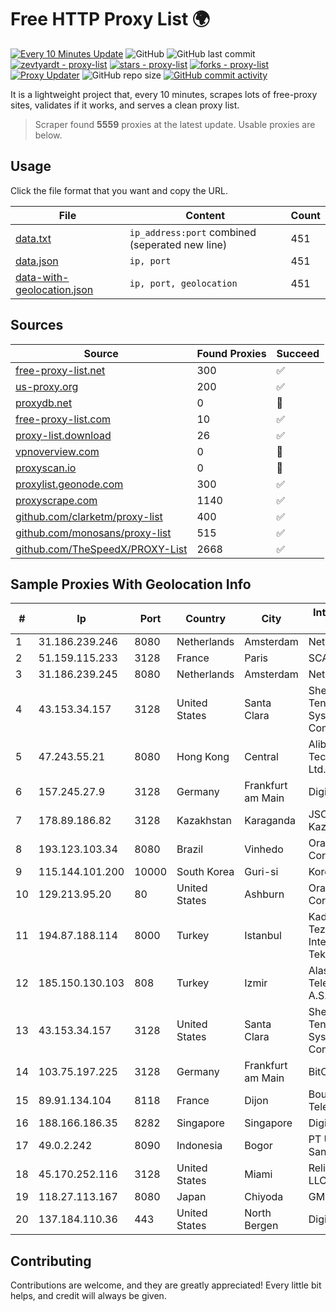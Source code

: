 
# Free HTTP Proxy List 🌍

[![Every 10 Minutes Update](https://github.com/mertguvencli/http-proxy-list/actions/workflows/main.yml/badge.svg?branch=main)](https://github.com/mertguvencli/http-proxy-list/actions/workflows/main.yml)
![GitHub](https://img.shields.io/github/license/mertguvencli/http-proxy-list)
![GitHub last commit](https://img.shields.io/github/last-commit/mertguvencli/http-proxy-list)
[![zevtyardt - proxy-list](https://img.shields.io/static/v1?label=zevtyardt&message=proxy-list&color=blue&logo=github)](https://github.com/zevtyardt/proxy-list "Go to GitHub repo")
[![stars - proxy-list](https://img.shields.io/github/stars/zevtyardt/proxy-list?style=social)](https://github.com/zevtyardt/proxy-list)
[![forks - proxy-list](https://img.shields.io/github/forks/zevtyardt/proxy-list?style=social)](https://github.com/zevtyardt/proxy-list)
[![Proxy Updater](https://github.com/zevtyardt/proxy-list/workflows/Proxy%20Updater/badge.svg)](https://github.com/zevtyardt/proxy-list/actions?query=workflow:"Proxy+Updater")
![GitHub repo size](https://img.shields.io/github/repo-size/zevtyardt/proxy-list)
[![GitHub commit activity](https://img.shields.io/github/commit-activity/m/zevtyardt/proxy-list?logo=commits)](https://github.com/zevtyardt/proxy-list/commits/main)

It is a lightweight project that, every 10 minutes, scrapes lots of free-proxy sites, validates if it works, and serves a clean proxy list.

> Scraper found **5559** proxies at the latest update. Usable proxies are below.

## Usage

Click the file format that you want and copy the URL.

|File|Content|Count|
|----|-------|-----|
|[data.txt](https://raw.githubusercontent.com/mertguvencli/http-proxy-list/main/proxy-list/data.txt)|`ip_address:port` combined (seperated new line)|451|
|[data.json](https://raw.githubusercontent.com/mertguvencli/http-proxy-list/main/proxy-list/data.json)|`ip, port`|451|
|[data-with-geolocation.json](https://raw.githubusercontent.com/mertguvencli/http-proxy-list/main/proxy-list/data-with-geolocation.json)|`ip, port, geolocation`|451|

## Sources

|Source|Found Proxies|Succeed|
|------|-------------|-------|
|[free-proxy-list.net](https://free-proxy-list.net)|300|✅|
|[us-proxy.org](https://www.us-proxy.org)|200|✅|
|[proxydb.net](http://proxydb.net)|0|🚫|
|[free-proxy-list.com](https://free-proxy-list.com/?page=&port=&type%5B%5D=http&type%5B%5D=https&up_time=0&search=Search)|10|✅|
|[proxy-list.download](https://www.proxy-list.download/HTTP)|26|✅|
|[vpnoverview.com](https://vpnoverview.com/privacy/anonymous-browsing/free-proxy-servers)|0|🚫|
|[proxyscan.io](https://www.proxyscan.io)|0|🚫|
|[proxylist.geonode.com](https://proxylist.geonode.com/api/proxy-list?limit=300&page=1&sort_by=lastChecked&sort_type=desc&protocols=http,https)|300|✅|
|[proxyscrape.com](https://api.proxyscrape.com/v2/?request=displayproxies&protocol=http&timeout=10000&country=all&ssl=all&anonymity=all)|1140|✅|
|[github.com/clarketm/proxy-list](https://raw.githubusercontent.com/clarketm/proxy-list/master/proxy-list-raw.txt)|400|✅|
|[github.com/monosans/proxy-list](https://raw.githubusercontent.com/monosans/proxy-list/main/proxies/http.txt)|515|✅|
|[github.com/TheSpeedX/PROXY-List](https://raw.githubusercontent.com/TheSpeedX/PROXY-List/master/http.txt)|2668|✅|


## Sample Proxies With Geolocation Info

|#|Ip|Port|Country|City|Internet Service Provider|
|-|--|----|-------|----|-------------------------|
|1|31.186.239.246|8080|Netherlands|Amsterdam|NetSkope Inc|
|2|51.159.115.233|3128|France|Paris|SCALEWAY|
|3|31.186.239.245|8080|Netherlands|Amsterdam|NetSkope Inc|
|4|43.153.34.157|3128|United States|Santa Clara|Shenzhen Tencent Computer Systems Company Limited|
|5|47.243.55.21|8080|Hong Kong|Central|Alibaba (US) Technology Co., Ltd.|
|6|157.245.27.9|3128|Germany|Frankfurt am Main|DigitalOcean, LLC|
|7|178.89.186.82|3128|Kazakhstan|Karaganda|JSC Kazakhtelecom|
|8|193.123.103.34|8080|Brazil|Vinhedo|Oracle Corporation|
|9|115.144.101.200|10000|South Korea|Guri-si|Korea Telecom|
|10|129.213.95.20|80|United States|Ashburn|Oracle Corporation|
|11|194.87.188.114|8000|Turkey|Istanbul|Kadir Huseyin Tezcan Nosspeed Internet Teknolojileri|
|12|185.150.130.103|808|Turkey|Izmir|Alastyr Telekomunikasyon A.S.|
|13|43.153.34.157|3128|United States|Santa Clara|Shenzhen Tencent Computer Systems Company Limited|
|14|103.75.197.225|3128|Germany|Frankfurt am Main|BitCommand LLC|
|15|89.91.134.104|8118|France|Dijon|Bouygues Telecom ISP|
|16|188.166.186.35|8282|Singapore|Singapore|DigitalOcean, LLC|
|17|49.0.2.242|8090|Indonesia|Bogor|PT Usaha Adi Sanggoro|
|18|45.170.252.116|3128|United States|Miami|ReliableSite.Net LLC|
|19|118.27.113.167|8080|Japan|Chiyoda|GMO Internet, Inc.|
|20|137.184.110.36|443|United States|North Bergen|DigitalOcean, LLC|



## Contributing

Contributions are welcome, and they are greatly appreciated! Every
little bit helps, and credit will always be given.

